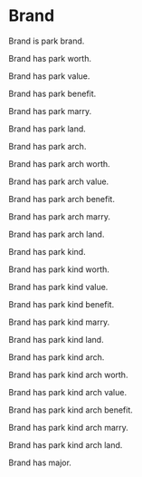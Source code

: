# Brand

Brand is park brand.

Brand has park worth.

Brand has park value.

Brand has park benefit.

Brand has park marry.

Brand has park land.

Brand has park arch.

Brand has park arch worth.

Brand has park arch value.

Brand has park arch benefit.

Brand has park arch marry.

Brand has park arch land.

Brand has park kind.

Brand has park kind worth.

Brand has park kind value.

Brand has park kind benefit.

Brand has park kind marry.

Brand has park kind land.

Brand has park kind arch.

Brand has park kind arch worth.

Brand has park kind arch value.

Brand has park kind arch benefit.

Brand has park kind arch marry.

Brand has park kind arch land.

Brand has major.